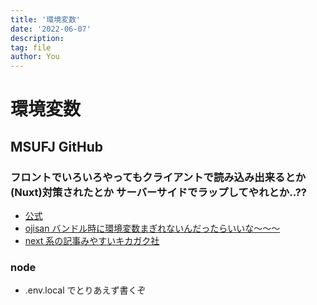 ```yaml
---
title: '環境変数'
date: '2022-06-07'
description:
tag: file
author: You
---
```


# 環境変数

## MSUFJ GitHub

### フロントでいろいろやってもクライアントで読み込み出来るとか(Nuxt)対策されたとか サーバーサイドでラップしてやれとか..??

- [公式](https://nextjs-ja-translation-docs.vercel.app/docs/basic-features/environment-variables)
- [ojisan バンドル時に環境変数まぎれないんだったらいいな～～～](https://blog.ojisan.io/next-env/)
- [next 系の記事みやすいキカガク社](https://fwywd.com/tech/next-env)

### node

- .env.local でとりあえず書くぞ
